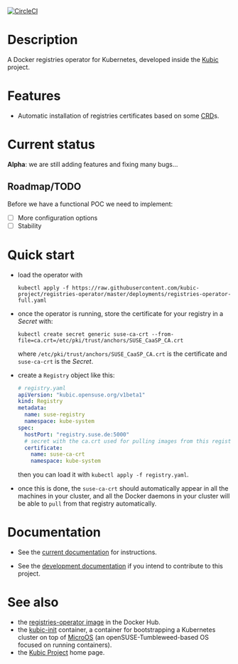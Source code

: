 
[![CircleCI](https://circleci.com/gh/kubic-project/registries-operator/tree/master.svg?style=svg)](https://circleci.com/gh/kubic-project/registries-operator/tree/master)

# Description

A Docker registries operator for Kubernetes, developed inside the
[Kubic](https://en.opensuse.org/Portal:Kubic) project.

# Features

* Automatic installation of registries certificates based on
some [CRD](https://kubernetes.io/docs/concepts/extend-kubernetes/api-extension/custom-resources/)s.
 
# Current status

**Alpha**: we are still adding features and fixing many bugs...

## Roadmap/TODO

Before we have a functional POC we need to implement:

* [ ] More configuration options
* [ ] Stability

# Quick start

* load the operator with

    ```
    kubectl apply -f https://raw.githubusercontent.com/kubic-project/registries-operator/master/deployments/registries-operator-full.yaml
    ```
    
* once the operator is running, store the certificate for your registry in a _Secret_ with:

    ```
    kubectl create secret generic suse-ca-crt --from-file=ca.crt=/etc/pki/trust/anchors/SUSE_CaaSP_CA.crt
    ```

  where `/etc/pki/trust/anchors/SUSE_CaaSP_CA.crt` is the certificate and `suse-ca-crt` is the _Secret_.

* create a `Registry` object like this:

    ```yaml
    # registry.yaml
    apiVersion: "kubic.opensuse.org/v1beta1"
    kind: Registry
    metadata:
      name: suse-registry
      namespace: kube-system
    spec:
      hostPort: "registry.suse.de:5000"
      # secret with the ca.crt used for pulling images from this registry
      certificate:
        name: suse-ca-crt
        namespace: kube-system
    ``` 
    
    then you can load it with `kubectl apply -f registry.yaml`.

* once this is done, the `suse-ca-crt` should automatically appear in all
  the machines in your cluster, and all the Docker daemons in your cluster
  will be able to `pull` from that registry automatically.

# Documentation

* See the [current documentation](docs/README.md) for instructions.

* See the [development documentation](docs/devel.md) if you intend to contribute to this project.


# See also

* the [registries-operator image](https://hub.docker.com/r/opensuse/registries-operator/) in the Docker Hub.
* the [kubic-init](https://github.com/kubic-project/kubic-init) container, a container for
bootstrapping a Kubernetes cluster on top of [MicroOS](https://en.opensuse.org/Kubic:MicroOS)
(an openSUSE-Tumbleweed-based OS focused on running containers).
* the [Kubic Project](https://en.opensuse.org/Portal:Kubic) home page.
